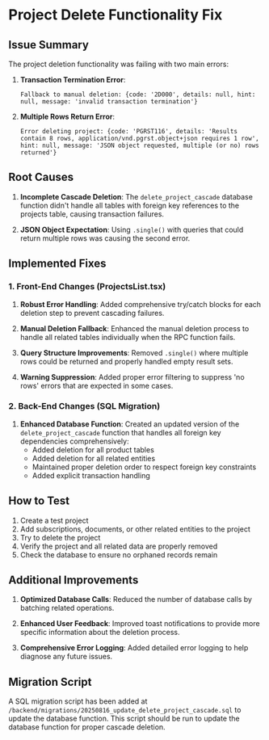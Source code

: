 # Project Delete Functionality Fix

## Issue Summary

The project deletion functionality was failing with two main errors:

1. **Transaction Termination Error**:
   ```
   Fallback to manual deletion: {code: '2D000', details: null, hint: null, message: 'invalid transaction termination'}
   ```

2. **Multiple Rows Return Error**:
   ```
   Error deleting project: {code: 'PGRST116', details: 'Results contain 8 rows, application/vnd.pgrst.object+json requires 1 row', hint: null, message: 'JSON object requested, multiple (or no) rows returned'}
   ```

## Root Causes

1. **Incomplete Cascade Deletion**: The `delete_project_cascade` database function didn't handle all tables with foreign key references to the projects table, causing transaction failures.

2. **JSON Object Expectation**: Using `.single()` with queries that could return multiple rows was causing the second error.

## Implemented Fixes

### 1. Front-End Changes (ProjectsList.tsx)

1. **Robust Error Handling**: Added comprehensive try/catch blocks for each deletion step to prevent cascading failures.

2. **Manual Deletion Fallback**: Enhanced the manual deletion process to handle all related tables individually when the RPC function fails.

3. **Query Structure Improvements**: Removed `.single()` where multiple rows could be returned and properly handled empty result sets.

4. **Warning Suppression**: Added proper error filtering to suppress 'no rows' errors that are expected in some cases.

### 2. Back-End Changes (SQL Migration)

1. **Enhanced Database Function**: Created an updated version of the `delete_project_cascade` function that handles all foreign key dependencies comprehensively:
   - Added deletion for all product tables
   - Added deletion for all related entities
   - Maintained proper deletion order to respect foreign key constraints
   - Added explicit transaction handling

## How to Test

1. Create a test project
2. Add subscriptions, documents, or other related entities to the project
3. Try to delete the project
4. Verify the project and all related data are properly removed
5. Check the database to ensure no orphaned records remain

## Additional Improvements

1. **Optimized Database Calls**: Reduced the number of database calls by batching related operations.

2. **Enhanced User Feedback**: Improved toast notifications to provide more specific information about the deletion process.

3. **Comprehensive Error Logging**: Added detailed error logging to help diagnose any future issues.

## Migration Script

A SQL migration script has been added at `/backend/migrations/20250816_update_delete_project_cascade.sql` to update the database function. This script should be run to update the database function for proper cascade deletion.
